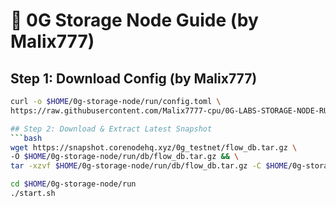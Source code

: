 # 🚀 0G Storage Node Guide (by Malix777)

## Step 1: Download Config (by Malix777)
```bash
curl -o $HOME/0g-storage-node/run/config.toml \
https://raw.githubusercontent.com/Malix7777-cpu/0G-LABS-STORAGE-NODE-RUN-GUIDE-BY-Malix777/main/config.toml

## Step 2: Download & Extract Latest Snapshot
```bash
wget https://snapshot.corenodehq.xyz/0g_testnet/flow_db.tar.gz \
-O $HOME/0g-storage-node/run/db/flow_db.tar.gz && \
tar -xzvf $HOME/0g-storage-node/run/db/flow_db.tar.gz -C $HOME/0g-storage-node/run/db/

cd $HOME/0g-storage-node/run
./start.sh

